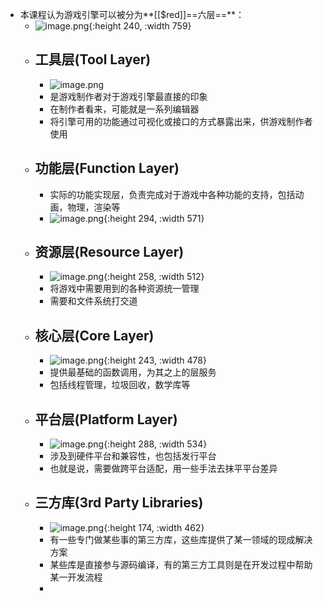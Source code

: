 - 本课程认为游戏引擎可以被分为**[[$red]]==六层==**：
	- ![image.png](../assets/image_1709550699415_0.png){:height 240, :width 759}
	- ## 工具层(Tool Layer)
		- ![image.png](../assets/image_1709551161576_0.png)
		- 是游戏制作者对于游戏引擎最直接的印象
		- 在制作者看来，可能就是一系列编辑器
		- 将引擎可用的功能通过可视化或接口的方式暴露出来，供游戏制作者使用
	- ## 功能层(Function Layer)
		- 实际的功能实现层，负责完成对于游戏中各种功能的支持，包括动画，物理，渲染等
		- ![image.png](../assets/image_1709552228946_0.png){:height 294, :width 571}
	- ## 资源层(Resource Layer)
		- ![image.png](../assets/image_1709552449581_0.png){:height 258, :width 512}
		- 将游戏中需要用到的各种资源统一管理
		- 需要和文件系统打交道
	- ## 核心层(Core Layer)
		- ![image.png](../assets/image_1709552538720_0.png){:height 243, :width 478}
		- 提供最基础的函数调用，为其之上的层服务
		- 包括线程管理，垃圾回收，数学库等
	- ## 平台层(Platform Layer)
		- ![image.png](../assets/image_1709552635415_0.png){:height 288, :width 534}
		- 涉及到硬件平台和兼容性，也包括发行平台
		- 也就是说，需要做跨平台适配，用一些手法去抹平平台差异
	- ## 三方库(3rd Party Libraries)
		- ![image.png](../assets/image_1709552725771_0.png){:height 174, :width 462}
		- 有一些专门做某些事的第三方库，这些库提供了某一领域的现成解决方案
		- 某些库是直接参与源码编译，有的第三方工具则是在开发过程中帮助某一开发流程
		-